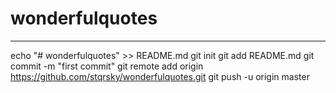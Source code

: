 # wonderfulquotes
---
echo "# wonderfulquotes" >> README.md
git init
git add README.md
git commit -m "first commit"
git remote add origin https://github.com/stqrsky/wonderfulquotes.git
git push -u origin master
                